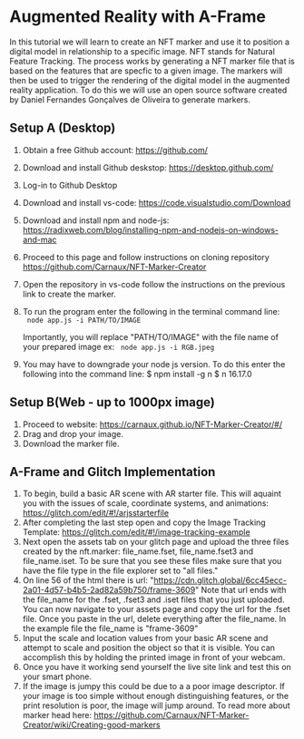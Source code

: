 # Augmented Reality with A-Frame

In this tutorial we will learn to create an NFT marker and use it to position a digital model in relationship to a specific image.  NFT stands for Natural Feature Tracking. The process works by generating a NFT marker file that is based on the features that are specfic to a given image. The markers will then be used to trigger the rendering of the digital model in the augmented reality application. To do this we will use an open source software created by Daniel Fernandes Gonçalves de Oliveira to generate markers. 

## Setup A (Desktop)
1. Obtain a free Github account: https://github.com/
2. Download and install Github deskstop: https://desktop.github.com/
3. Log-in to Github Desktop
4. Download and install vs-code:  https://code.visualstudio.com/Download
5. Download and install npm and node-js: https://radixweb.com/blog/installing-npm-and-nodejs-on-windows-and-mac
6. Proceed to this page and follow instructions on cloning repository https://github.com/Carnaux/NFT-Marker-Creator
7. Open the repository in vs-code follow the instructions on the previous link to create the marker. 
8. To run the program enter the following in the terminal command line:   
    ` node app.js -i PATH/TO/IMAGE`

    Importantly, you will replace "PATH/TO/IMAGE" with the file name of your prepared image ex:
    ` node app.js -i RGB.jpeg`
9. You may have to downgrade your node js version.  To do this enter the following into the command line: 
$ npm install -g n
$ n 16.17.0

## Setup B(Web - up to 1000px image)

1. Proceed to website:  https://carnaux.github.io/NFT-Marker-Creator/#/
2. Drag and drop your image.
3. Download the marker file.

## A-Frame and Glitch Implementation
1. To begin, build a basic AR scene with AR starter file. This will aquaint you with the issues of scale, coordinate systems, and animations: https://glitch.com/edit/#!/arjsstarterfile
2. After completing the last step open and copy the Image Tracking Template:  https://glitch.com/edit/#!/image-tracking-example
3. Next open the assets tab on your glitch page and upload the three files created by the nft.marker:  file_name.fset, file_name.fset3 and file_name.iset.  To be sure that you see these files make sure that you have the file type in the file explorer set to "all files."
4. On line 56 of the html there is url: "https://cdn.glitch.global/6cc45ecc-2a01-4d57-b4b5-2ad82a59b750/frame-3609" Note that url ends with the file_name for the .fset, .fset3 and .iset files that you just uploaded.  You can now navigate to your assets page and copy the url for the .fset file. Once you paste in the url, delete everything after the file_name.  In the example file the file_name is "frame-3609"
5. Input the scale and location values from your basic AR scene and attempt to scale and position the object so that it is visible. You can accomplish this by holding the printed image in front of your webcam.  
6. Once you have it working send yourself the live site link and test this on your smart phone.
7. If the image is jumpy this could be due to a a poor image descriptor.  If your image is too simple without enough distinguishing features, or the print resolution is poor, the image will jump around. To read more about marker head here: https://github.com/Carnaux/NFT-Marker-Creator/wiki/Creating-good-markers

